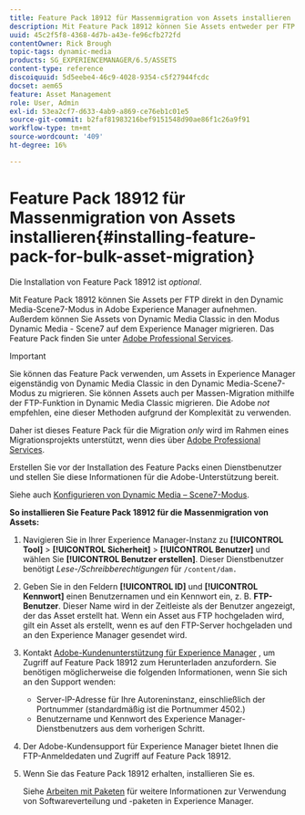 ```yaml
---
title: Feature Pack 18912 für Massenmigration von Assets installieren
description: Mit Feature Pack 18912 können Sie Assets entweder per FTP stapelweise erfassen oder Assets aus Dynamic Media Classic in Dynamic Media in Adobe Experience Manager migrieren. Dieses optionale Feature Pack ist über den Adobe-Support verfügbar.
uuid: 45c2f5f8-4368-4d7b-a43e-fe96cfb272fd
contentOwner: Rick Brough
topic-tags: dynamic-media
products: SG_EXPERIENCEMANAGER/6.5/ASSETS
content-type: reference
discoiquuid: 5d5eebe4-46c9-4028-9354-c5f27944fcdc
docset: aem65
feature: Asset Management
role: User, Admin
exl-id: 53ea2cf7-d633-4ab9-a869-ce76eb1c01e5
source-git-commit: b2faf81983216bef9151548d90ae86f1c26a9f91
workflow-type: tm+mt
source-wordcount: '409'
ht-degree: 16%

---
```


# Feature Pack 18912 für Massenmigration von Assets installieren{#installing-feature-pack-for-bulk-asset-migration}

Die Installation von Feature Pack 18912 ist *optional*.

Mit Feature Pack 18912 können Sie Assets per FTP direkt in den Dynamic Media-Scene7-Modus in Adobe Experience Manager aufnehmen. Außerdem können Sie Assets von Dynamic Media Classic in den Modus Dynamic Media - Scene7 auf dem Experience Manager migrieren. Das Feature Pack finden Sie unter [Adobe Professional Services](https://business.adobe.com/de/customers/consulting-services/main.html).

>[!IMPORTANT]
>
>Sie können das Feature Pack verwenden, um Assets in Experience Manager eigenständig von Dynamic Media Classic in den Dynamic Media-Scene7-Modus zu migrieren. Sie können Assets auch per Massen-Migration mithilfe der FTP-Funktion in Dynamic Media Classic migrieren. Die Adobe *not* empfehlen, eine dieser Methoden aufgrund der Komplexität zu verwenden.
>
>Daher ist dieses Feature Pack für die Migration *only* wird im Rahmen eines Migrationsprojekts unterstützt, wenn dies über [Adobe Professional Services](https://business.adobe.com/customers/consulting-services/main.html).

Erstellen Sie vor der Installation des Feature Packs einen Dienstbenutzer und stellen Sie diese Informationen für die Adobe-Unterstützung bereit.

Siehe auch [Konfigurieren von Dynamic Media – Scene7-Modus](/help/assets/config-dms7.md).

**So installieren Sie Feature Pack 18912 für die Massenmigration von Assets:**

1. Navigieren Sie in Ihrer Experience Manager-Instanz zu **[!UICONTROL Tool]** > **[!UICONTROL Sicherheit]** > **[!UICONTROL Benutzer]** und wählen Sie **[!UICONTROL Benutzer erstellen]**. Dieser Dienstbenutzer benötigt *Lese-/Schreibberechtigungen* für `/content/dam.`
1. Geben Sie in den Feldern **[!UICONTROL ID]** und **[!UICONTROL Kennwort]** einen Benutzernamen und ein Kennwort ein, z. B. **FTP-Benutzer**. Dieser Name wird in der Zeitleiste als der Benutzer angezeigt, der das Asset erstellt hat. Wenn ein Asset aus FTP hochgeladen wird, gilt ein Asset als erstellt, wenn es auf den FTP-Server hochgeladen und an den Experience Manager gesendet wird.
1. Kontakt [Adobe-Kundenunterstützung für Experience Manager](https://experienceleague.adobe.com/?support-solution=General&amp;lang=de#support) , um Zugriff auf Feature Pack 18912 zum Herunterladen anzufordern. Sie benötigen möglicherweise die folgenden Informationen, wenn Sie sich an den Support wenden:

   * Server-IP-Adresse für Ihre Autoreninstanz, einschließlich der Portnummer (standardmäßig ist die Portnummer 4502.)
   * Benutzername und Kennwort des Experience Manager-Dienstbenutzers aus dem vorherigen Schritt.

1. Der Adobe-Kundensupport für Experience Manager bietet Ihnen die FTP-Anmeldedaten und Zugriff auf Feature Pack 18912.
1. Wenn Sie das Feature Pack 18912 erhalten, installieren Sie es.

   Siehe [Arbeiten mit Paketen](/help/sites-administering/package-manager.md) für weitere Informationen zur Verwendung von Softwareverteilung und -paketen in Experience Manager.
